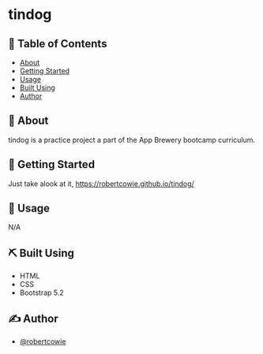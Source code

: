 # tindog

## 📝 Table of Contents

- [About](#about)
- [Getting Started](#getting_started)
- [Usage](#usage)
- [Built Using](#built_using)
- [Author](#author)

## 🧐 About <a name = "about"></a>

tindog is a practice project a part of the App Brewery bootcamp curriculum.

## 🏁 Getting Started <a name = "getting_started"></a>

Just take alook at it, https://robertcowie.github.io/tindog/

## 🎈 Usage <a name = "usage"></a>

N/A

## ⛏️ Built Using <a name = "built_using"></a>

- HTML
- CSS
- Bootstrap 5.2

## ✍️ Author <a name = "author"></a>

- [@robertcowie](https://github.com/robertcowie)
